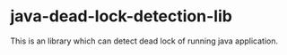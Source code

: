 # java-dead-lock-detection-lib
This is an library which can detect dead lock of running java application.
